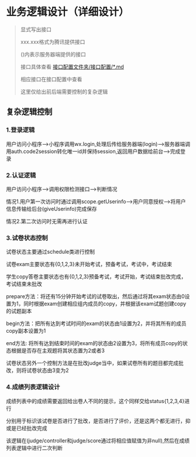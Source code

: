 # 业务逻辑设计（详细设计）

>显式写出接口
>
>xxx.xxx格式为腾讯提供接口
>
>()内表示服务器端提供的接口
>
>接口具体查看 [接口配置文件夹/接口配置/*.md](/项目文档/接口配置)
>
>相应接口在接口配置中查看
>
>这里仅给出前后端需要控制的复杂逻辑

## 复杂逻辑控制

### 1.登录逻辑

用户访问小程序-->小程序调用wx.login,处理后传给服务器端(login)-->服务器端调用auth.code2session转化唯一id并保持session,返回用户数据给前台-->完成登录

### 2.认证逻辑

用户访问小程序-->调用权限检测接口-->判断情况

情况1.用户第一次访问时通过调用scope.getUserinfo-->用户同意授权-->将用户信息传输给后台(giveUserinfo)完成保存

情况2.第二次访问时无需再进行认证

### 3.试卷状态控制

试卷状态主要通过schedule类进行控制

试卷exam主要状态有{0,1,2,3}未开始考试，预备考试，考试中，考试结束

学生copy答卷主要状态也有{0,1,2,3}预备考试，考试开始，考试结束批改完成，考试结束未批改

prepare方法：将还有15分钟开始考试的试卷取出，然后通过将其exam状态由0设置为1，同时根据exam创建相应组内成员的copy，并根据该exam试题创建copy的试题副本

begin方法：把所有达到考试时间的exam的状态由1设置为2，并将其所有的成员copy副本设置为1

end方法: 将所有达到结束时间的exam的状态由2设置为3，将所有成员copy的状态根据是否存在主观题将其状态置为2或者3

试卷状态另外一个控制方法是在批改judge当中，如果试卷所有的题目都完成批改，则将试卷状态由3变为2

### 4.成绩列表逻辑设计

成绩列表中的成绩需要返回给出卷人不同的提示，这个同样交给status{1,2,3,4}进行

分别用于标识该试卷是否进行了批改，是否进行了评价，还是这两个都无进行，抑或是已经批改完成

该逻辑在(judge/controller和judge/score通过将相应值赋值为非null),然后在成绩列表逻辑中进行二次判断
